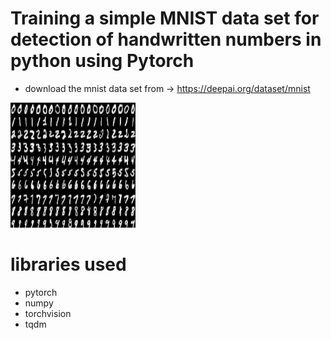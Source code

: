 # Training a simple MNIST data set for detection of handwritten numbers in python using Pytorch

- download the mnist data set from -> https://deepai.org/dataset/mnist
<img src="Untitled.png" style="height:200px; width:200px;">

# libraries used
- pytorch
- numpy
- torchvision
- tqdm
